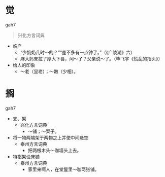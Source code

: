 # 觉
gah7
> 兴化方言词典
- 临产
  - “少奶奶几时～的？”“差不多有一点钟了。”（《广陵潮》六）
  - 麻大妈耷拉了厚大下唇，问～了？父亲说～了。（毕飞宇《慌乱的指头》）
- 给人的印象
  - ～老（显老）；～嫩（少相）。






# 搁
gah7
+ 支、架
  * 兴化方言词典
    - ～铺；～案子。
+ 将一物两端架于两物之上并使中间悬空
  * 泰州方言词典
    - 把两根木头～咖墙头上去。
+ 特指架设床铺
  * 泰州方言词典
    - 家里来啊人，在堂屋里～咖两张铺。
